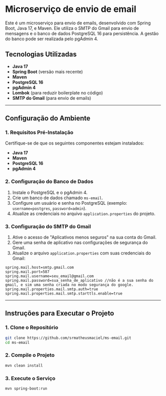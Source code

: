 # Microserviço de envio de email

Este é um microserviço para envio de emails, desenvolvido com Spring Boot, Java 17, e Maven. Ele utiliza o SMTP do Gmail para envio de mensagens e o banco de dados PostgreSQL 16 para persistência. A gestão do banco pode ser realizada pelo pgAdmin 4.

## Tecnologias Utilizadas

- **Java 17**
- **Spring Boot** (versão mais recente)
- **Maven**
- **PostgreSQL 16**
- **pgAdmin 4**
- **Lombok** (para reduzir boilerplate no código)
- **SMTP do Gmail** (para envio de emails)

---

## Configuração do Ambiente

### 1. Requisitos Pré-Instalação
Certifique-se de que os seguintes componentes estejam instalados:
- **Java 17**
- **Maven**
- **PostgreSQL 16**
- **pgAdmin 4**

### 2. Configuração do Banco de Dados
1. Instale o PostgreSQL e o pgAdmin 4.
2. Crie um banco de dados chamado `ms-email`.
3. Configure um usuário e senha no PostgreSQL (exemplo: `username=postgres`, `password=admin`).
4. Atualize as credenciais no arquivo `application.properties` do projeto.

### 3. Configuração do SMTP do Gmail
1. Ative o acesso de "Aplicativos menos seguros" na sua conta do Gmail.
2. Gere uma senha de aplicativo nas configurações de segurança do Gmail.
3. Atualize o arquivo `application.properties` com suas credenciais do Gmail:

```properties
spring.mail.host=smtp.gmail.com
spring.mail.port=587
spring.mail.username=seu_email@gmail.com
spring.mail.password=sua_senha_de_aplicativo //não é a sua senha do gmail, e sim uma senha criada no modo segurança do google.
spring.mail.properties.mail.smtp.auth=true
spring.mail.properties.mail.smtp.starttls.enable=true
```

---

## Instruções para Executar o Projeto

### 1. Clone o Repositório
```bash
git clone https://github.com/srmatheusmaciel/ms-email.git
cd ms-email
```

### 2. Compile o Projeto
```bash
mvn clean install
```

### 3. Execute o Serviço
```bash
mvn spring-boot:run
